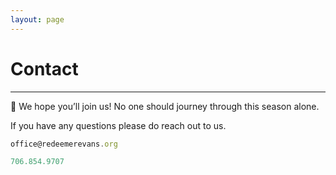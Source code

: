 ```yaml
---
layout: page
---
```


# Contact

---

💖 We hope you’ll join us! No one should journey through this season alone.

If you have any questions please do reach out to us.

```js !# 📨 Email
office@redeemerevans.org
```

```js !# 📱 Phone
706.854.9707
```
